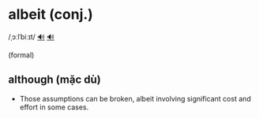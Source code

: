 # albeit (conj.)

/ˌɔːlˈbiːɪt/ [🔊](https://www.oxfordlearnersdictionaries.com/media/english/uk_pron/a/alb/albei/albeit__gb_2.mp3) [🔊](https://www.oxfordlearnersdictionaries.com/media/english/us_pron/a/alb/albei/albeit__us_1_rr.mp3)

(formal)

## although (mặc dù)

- Those assumptions can be broken, albeit involving significant cost and effort in some cases.